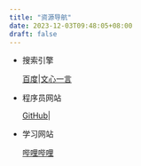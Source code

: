 ```yaml
---
title: "资源导航"
date: 2023-12-03T09:48:05+08:00
draft: false
---
```




- 搜索引擎

  [百度](http://www.baidu.com )|[文心一言 ](https://yiyan.baidu.com)

- 程序员网站

  [GitHub](https://github.com/)|

- 学习网站

  [哔哩哔哩 ](https://www.bilibili.com)

